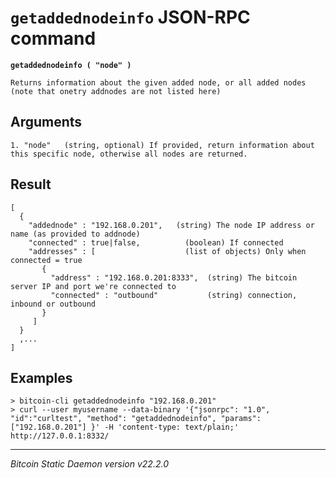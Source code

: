 `getaddednodeinfo` JSON-RPC command
===================================

**`getaddednodeinfo ( "node" )`**

```
Returns information about the given added node, or all added nodes
(note that onetry addnodes are not listed here)
```

Arguments
---------

```
1. "node"   (string, optional) If provided, return information about this specific node, otherwise all nodes are returned.
```

Result
------

```
[
  {
    "addednode" : "192.168.0.201",   (string) The node IP address or name (as provided to addnode)
    "connected" : true|false,          (boolean) If connected
    "addresses" : [                    (list of objects) Only when connected = true
       {
         "address" : "192.168.0.201:8333",  (string) The bitcoin server IP and port we're connected to
         "connected" : "outbound"           (string) connection, inbound or outbound
       }
     ]
  }
  ,...
]
```

Examples
--------

```
> bitcoin-cli getaddednodeinfo "192.168.0.201"
> curl --user myusername --data-binary '{"jsonrpc": "1.0", "id":"curltest", "method": "getaddednodeinfo", "params": ["192.168.0.201"] }' -H 'content-type: text/plain;' http://127.0.0.1:8332/
```

***

*Bitcoin Static Daemon version v22.2.0*
